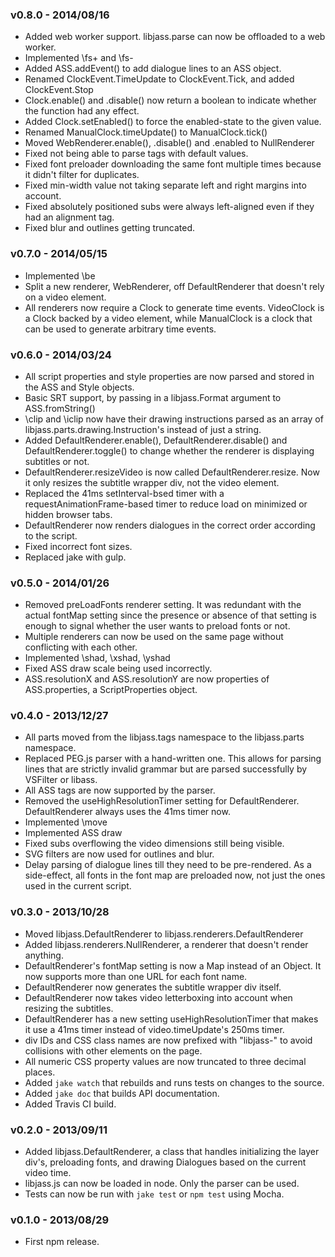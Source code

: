 ### v0.8.0 - 2014/08/16
- Added web worker support. libjass.parse can now be offloaded to a web worker.
- Implemented \fs+ and \fs-
- Added ASS.addEvent() to add dialogue lines to an ASS object.
- Renamed ClockEvent.TimeUpdate to ClockEvent.Tick, and added ClockEvent.Stop
- Clock.enable() and .disable() now return a boolean to indicate whether the function had any effect.
- Added Clock.setEnabled() to force the enabled-state to the given value.
- Renamed ManualClock.timeUpdate() to ManualClock.tick()
- Moved WebRenderer.enable(), .disable() and .enabled to NullRenderer
- Fixed not being able to parse tags with default values.
- Fixed font preloader downloading the same font multiple times because it didn't filter for duplicates.
- Fixed min-width value not taking separate left and right margins into account.
- Fixed absolutely positioned subs were always left-aligned even if they had an alignment tag.
- Fixed blur and outlines getting truncated.


### v0.7.0 - 2014/05/15
- Implemented \be
- Split a new renderer, WebRenderer, off DefaultRenderer that doesn't rely on a video element.
- All renderers now require a Clock to generate time events. VideoClock is a Clock backed by a video element, while ManualClock is a clock that can be used to generate arbitrary time events.


### v0.6.0 - 2014/03/24
- All script properties and style properties are now parsed and stored in the ASS and Style objects.
- Basic SRT support, by passing in a libjass.Format argument to ASS.fromString()
- \clip and \iclip now have their drawing instructions parsed as an array of libjass.parts.drawing.Instruction's instead of just a string.
- Added DefaultRenderer.enable(), DefaultRenderer.disable() and DefaultRenderer.toggle() to change whether the renderer is displaying subtitles or not.
- DefaultRenderer.resizeVideo is now called DefaultRenderer.resize. Now it only resizes the subtitle wrapper div, not the video element.
- Replaced the 41ms setInterval-bsed timer with a requestAnimationFrame-based timer to reduce load on minimized or hidden browser tabs.
- DefaultRenderer now renders dialogues in the correct order according to the script.
- Fixed incorrect font sizes.
- Replaced jake with gulp.


### v0.5.0 - 2014/01/26
- Removed preLoadFonts renderer setting. It was redundant with the actual fontMap setting since the presence or absence of that setting is enough to signal whether the user wants to preload fonts or not.
- Multiple renderers can now be used on the same page without conflicting with each other.
- Implemented \shad, \xshad, \yshad
- Fixed ASS draw scale being used incorrectly.
- ASS.resolutionX and ASS.resolutionY are now properties of ASS.properties, a ScriptProperties object.


### v0.4.0 - 2013/12/27
- All parts moved from the libjass.tags namespace to the libjass.parts namespace.
- Replaced PEG.js parser with a hand-written one. This allows for parsing lines that are strictly invalid grammar but are parsed successfully by VSFilter or libass.
- All ASS tags are now supported by the parser.
- Removed the useHighResolutionTimer setting for DefaultRenderer. DefaultRenderer always uses the 41ms timer now.
- Implemented \move
- Implemented ASS draw
- Fixed subs overflowing the video dimensions still being visible.
- SVG filters are now used for outlines and blur.
- Delay parsing of dialogue lines till they need to be pre-rendered. As a side-effect, all fonts in the font map are preloaded now, not just the ones used in the current script.


### v0.3.0 - 2013/10/28
- Moved libjass.DefaultRenderer to libjass.renderers.DefaultRenderer
- Added libjass.renderers.NullRenderer, a renderer that doesn't render anything.
- DefaultRenderer's fontMap setting is now a Map instead of an Object. It now supports more than one URL for each font name.
- DefaultRenderer now generates the subtitle wrapper div itself.
- DefaultRenderer now takes video letterboxing into account when resizing the subtitles.
- DefaultRenderer has a new setting useHighResolutionTimer that makes it use a 41ms timer instead of video.timeUpdate's 250ms timer.
- div IDs and CSS class names are now prefixed with "libjass-" to avoid collisions with other elements on the page.
- All numeric CSS property values are now truncated to three decimal places.
- Added ```jake watch``` that rebuilds and runs tests on changes to the source.
- Added ```jake doc``` that builds API documentation.
- Added Travis CI build.


### v0.2.0 - 2013/09/11
- Added libjass.DefaultRenderer, a class that handles initializing the layer div's, preloading fonts, and drawing Dialogues based on the current video time.
- libjass.js can now be loaded in node. Only the parser can be used.
- Tests can now be run with ```jake test``` or ```npm test``` using Mocha.

### v0.1.0 - 2013/08/29
- First npm release.

